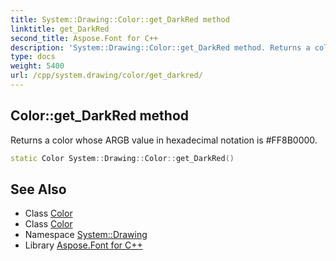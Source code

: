 ```yaml
---
title: System::Drawing::Color::get_DarkRed method
linktitle: get_DarkRed
second_title: Aspose.Font for C++
description: 'System::Drawing::Color::get_DarkRed method. Returns a color whose ARGB value in hexadecimal notation is #FF8B0000 in C++.'
type: docs
weight: 5400
url: /cpp/system.drawing/color/get_darkred/
---
```

## Color::get_DarkRed method


Returns a color whose ARGB value in hexadecimal notation is #FF8B0000.

```cpp
static Color System::Drawing::Color::get_DarkRed()
```

## See Also

* Class [Color](../)
* Class [Color](../)
* Namespace [System::Drawing](../../)
* Library [Aspose.Font for C++](../../../)
